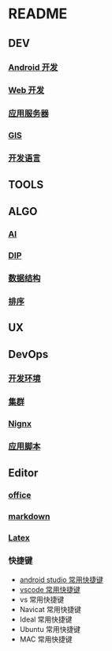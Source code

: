 # README

## DEV

### [Android 开发]()
### [Web 开发]()
### [应用服务器]()
### [GIS]()
### [开发语言]()

## TOOLS

## ALGO
### [AI]()
### [DIP]()
### [数据结构]()
### [排序]()


## UX

## DevOps
### [开发环境]()
### [集群]()
### [Nignx]()
### [应用脚本]()


## Editor
### [office]()
### [markdown]()
### [Latex]()
### 快捷键
- [android studio 常用快捷键](./Editor/shortcuts/as.md)
- [vscode 常用快捷键](./Editor/shortcuts/vscode.md)
- vs 常用快捷键
- Navicat 常用快捷键
- Ideal 常用快捷键
- Ubuntu 常用快捷键
- MAC 常用快捷键










